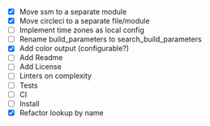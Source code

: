 - [x] Move ssm to a separate module
- [x] Move circleci to a separate file/module
- [ ] Implement time zones as local config
- [ ] Rename build_parameters to search_build_parameters
- [x] Add color output (configurable?)
- [ ] Add Readme
- [ ] Add License
- [ ] Linters on complexity
- [ ] Tests
- [ ] CI
- [ ] Install
- [x] Refactor lookup by name

